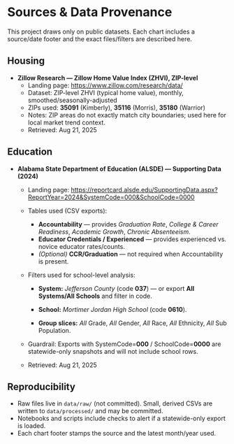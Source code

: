 # Sources & Data Provenance

This project draws only on public datasets. Each chart includes a source/date footer and the exact files/filters are described here.

## Housing

- **Zillow Research — Zillow Home Value Index (ZHVI), ZIP-level**
  - Landing page: https://www.zillow.com/research/data/
  - Dataset: ZIP-level ZHVI (typical home value), monthly, smoothed/seasonally-adjusted
  - ZIPs used: **35091** (Kimberly), **35116** (Morris), **35180** (Warrior)
  - Notes: ZIP areas do not exactly match city boundaries; used here for local market trend context.
  - Retrieved: Aug 21, 2025

## Education

- **Alabama State Department of Education (ALSDE) — Supporting Data (2024)**
  - Landing page: https://reportcard.alsde.edu/SupportingData.aspx?ReportYear=2024&SystemCode=000&SchoolCode=0000
  - Tables used (CSV exports):
    - **Accountability** — provides *Graduation Rate*, *College & Career Readiness*, *Academic Growth*, *Chronic Absenteeism*.
    - **Educator Credentials / Experienced** — provides experienced vs. novice educator rates/counts.
    - *(Optional)* **CCR/Graduation** — not required when Accountability is present.
  - Filters used for school-level analysis:

    - **System:** *Jefferson County* (code **037**) — or export **All Systems/All Schools** and filter in code.

    - **School:** *Mortimer Jordan High School* (code **0610**).

    - **Group slices:** *All* Grade, *All* Gender, *All* Race, *All* Ethnicity, *All* Sub Population.

  - Guardrail: Exports with SystemCode=**000** / SchoolCode=**0000** are statewide-only snapshots and will not include school rows.
  - Retrieved: Aug 21, 2025

## Reproducibility

- Raw files live in `data/raw/` (not committed). Small, derived CSVs are written to `data/processed/` and may be committed.
- Notebooks and scripts include checks to alert if a statewide-only export is loaded.
- Each chart footer stamps the source and the latest month/year used.
